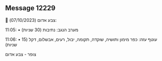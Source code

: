## Message 12229

🔴 צבע אדום (07/10/2023):

11:05:
• מערב הנגב: נתיבות (30 שניות)

11:06:
• עוטף עזה: כפר מימון ותושיה, שוקדה, תקומה, יבול, רעים, אבשלום, דקל (15 שניות)

צופר - צבע אדום

